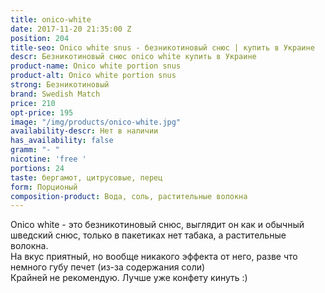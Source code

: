 ```yaml
---
title: onico-white
date: 2017-11-20 21:35:00 Z
position: 204
title-seo: Onico white snus - безникотиновый снюс | купить в Украине
descr: Безникотиновый снюс onico white купить в Украине
product-name: Onico white portion snus
product-alt: Onico white portion snus
strong: Безникотиновый
brand: Swedish Match
price: 210
opt-price: 195
image: "/img/products/onico-white.jpg"
availability-descr: Нет в наличии
has_availability: false
gramm: "- "
nicotine: 'free '
portions: 24
taste: бергамот, цитрусовые, перец
form: Порционый
composition-product: Вода, соль, растительные волокна
---
```


Onico white - это безникотиновый снюс, выглядит он как и обычный шведский снюс, только в пакетиках нет табака, а растительные волокна.<br>
На вкус приятный, но вообще никакого эффекта от него, разве что немного губу печет (из-за содержания соли)<br>
Крайней не рекомендую. Лучше уже конфету кинуть :)